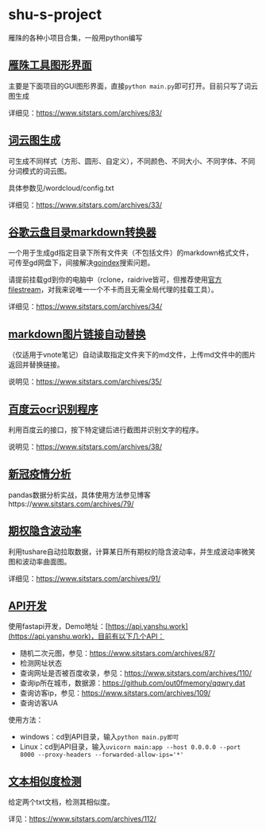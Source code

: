 ﻿# shu-s-project

雁陎的各种小项目合集，一般用python编写

## [雁陎工具图形界面](https://github.com/caly5144/shu-s-project/tree/master/gui)

主要是下面项目的GUI图形界面，直接`python main.py`即可打开。目前只写了词云图生成

详细见：https://www.sitstars.com/archives/83/

## [词云图生成](https://github.com/caly5144/shu-s-project/tree/master/wordcloud)

可生成不同样式（方形、圆形、自定义），不同颜色、不同大小、不同字体、不同分词模式的词云图。

具体参数见/wordcloud/config.txt

详细见：https://www.sitstars.com/archives/33/

## [谷歌云盘目录markdown转换器](https://github.com/caly5144/shu-s-project/tree/master/gdindex)

一个用于生成gd指定目录下所有文件夹（不包括文件）的markdown格式文件，可传至gd网盘下，间接解决[goindex](https://github.com/donwa/goindex)搜索问题。

请提前挂载gd到你的电脑中（rclone，raidrive皆可，但推荐使用[官方filestream](https://dl.google.com/drive-file-stream/googledrivefilestream.exe)，对我来说唯一一个不卡而且无需全局代理的挂载工具）。

详细见：https://www.sitstars.com/archives/34/

## [markdown图片链接自动替换](https://github.com/caly5144/shu-s-project/tree/master/markdown%E5%9B%BE%E7%89%87%E9%93%BE%E6%8E%A5%E6%9B%BF%E6%8D%A2)

（仅适用于vnote笔记）自动读取指定文件夹下的md文件，上传md文件中的图片返回并替换链接。

说明见：https://www.sitstars.com/archives/35/

## [百度云ocr识别程序](https://github.com/caly5144/shu-s-project/tree/master/baidu_ocr)

利用百度云的接口，按下特定键后进行截图并识别文字的程序。

说明见：https://www.sitstars.com/archives/38/

## [新冠疫情分析](https://github.com/caly5144/shu-s-project/tree/master/covid)

pandas数据分析实战，具体使用方法参见博客https://www.sitstars.com/archives/79/

## [期权隐含波动率](https://github.com/caly5144/shu-s-project/tree/master/options)

利用tushare自动拉取数据，计算某日所有期权的隐含波动率，并生成波动率微笑图和波动率曲面图。

详细见：https://www.sitstars.com/archives/91/

## [API开发](https://github.com/caly5144/shu-s-project/tree/master/API)

使用fastapi开发，Demo地址：[https://api.yanshu.work](https://api.yanshu.work)，目前有以下几个API：

* 随机二次元图，参见：https://www.sitstars.com/archives/87/
* 检测网址状态
* 查询网址是否被百度收录，参见：https://www.sitstars.com/archives/110/
* 查询ip所在城市，数据源：https://github.com/out0fmemory/qqwry.dat
* 查询访客ip，参见：https://www.sitstars.com/archives/109/
* 查询访客UA

使用方法：

* windows：cd到API目录，输入`python main.py即可`
* Linux：cd到API目录，输入`uvicorn main:app --host 0.0.0.0 --port 8000 --proxy-headers --forwarded-allow-ips='*'`

## [文本相似度检测](https://github.com/caly5144/shu-s-project/tree/master/text)

给定两个txt文档，检测其相似度。

详见：https://www.sitstars.com/archives/112/



